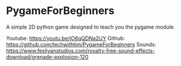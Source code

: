 # PygameForBeginners
A simple 2D python game designed to teach you the pygame module.

Youtube: https://youtu.be/jO6qQDNa2UY
Github:  https://github.com/techwithtim/PygameForBeginners
Sounds: https://www.fesliyanstudios.com/royalty-free-sound-effects-download/grenade-explosion-120